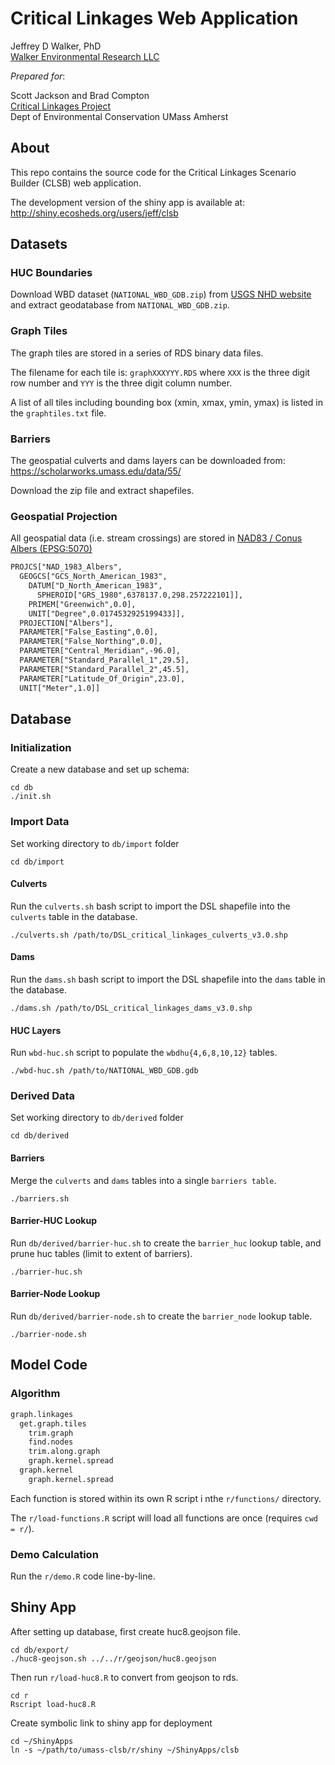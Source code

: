 Critical Linkages Web Application
=================================

Jeffrey D Walker, PhD  
[Walker Environmental Research LLC](https://walkerenvres.com)

*Prepared for*:

Scott Jackson and Brad Compton  
[Critical Linkages Project](http://umasscaps.org/applications/critical-linkages.html)  
Dept of Environmental Conservation
UMass Amherst

## About

This repo contains the source code for the Critical Linkages Scenario Builder (CLSB) web application.

The development version of the shiny app is available at: http://shiny.ecosheds.org/users/jeff/clsb

## Datasets

### HUC Boundaries

Download WBD dataset (`NATIONAL_WBD_GDB.zip`) from [USGS NHD website](https://nhd.usgs.gov/data.html) and extract geodatabase from `NATIONAL_WBD_GDB.zip`.

### Graph Tiles

The graph tiles are stored in a series of RDS binary data files.

The filename for each tile is: `graphXXXYYY.RDS` where `XXX` is the three digit row number and `YYY` is the three digit column number.

A list of all tiles including bounding box (xmin, xmax, ymin, ymax) is listed in the `graphtiles.txt` file.

### Barriers

The geospatial culverts and dams layers can be downloaded from: https://scholarworks.umass.edu/data/55/

Download the zip file and extract shapefiles.

### Geospatial Projection

All geospatial data (i.e. stream crossings) are stored in [NAD83 / Conus Albers (EPSG:5070)](http://prj2epsg.org/epsg/5070)

```txt
PROJCS["NAD_1983_Albers",
  GEOGCS["GCS_North_American_1983",
    DATUM["D_North_American_1983",
      SPHEROID["GRS_1980",6378137.0,298.257222101]],
    PRIMEM["Greenwich",0.0],
    UNIT["Degree",0.0174532925199433]],
  PROJECTION["Albers"],
  PARAMETER["False_Easting",0.0],
  PARAMETER["False_Northing",0.0],
  PARAMETER["Central_Meridian",-96.0],
  PARAMETER["Standard_Parallel_1",29.5],
  PARAMETER["Standard_Parallel_2",45.5],
  PARAMETER["Latitude_Of_Origin",23.0],
  UNIT["Meter",1.0]]
```

## Database

### Initialization

Create a new database and set up schema:

```
cd db
./init.sh
```

### Import Data

Set working directory to `db/import` folder

```
cd db/import
```

#### Culverts

Run the `culverts.sh` bash script to import the DSL shapefile into the `culverts` table in the database.

```
./culverts.sh /path/to/DSL_critical_linkages_culverts_v3.0.shp
```

#### Dams

Run the `dams.sh` bash script to import the DSL shapefile into the `dams` table in the database.

```
./dams.sh /path/to/DSL_critical_linkages_dams_v3.0.shp
```

#### HUC Layers

Run `wbd-huc.sh` script to populate the `wbdhu{4,6,8,10,12}` tables.

```
./wbd-huc.sh /path/to/NATIONAL_WBD_GDB.gdb
```

### Derived Data

Set working directory to `db/derived` folder

```
cd db/derived
```

#### Barriers

Merge the `culverts` and `dams` tables into a single `barriers table`.

```
./barriers.sh
```

#### Barrier-HUC Lookup

Run `db/derived/barrier-huc.sh` to create the `barrier_huc` lookup table, and prune huc tables (limit to extent of barriers).

```
./barrier-huc.sh
```

#### Barrier-Node Lookup

Run `db/derived/barrier-node.sh` to create the `barrier_node` lookup table.

```
./barrier-node.sh
```

## Model Code

### Algorithm

```txt
graph.linkages
  get.graph.tiles
    trim.graph
    find.nodes
    trim.along.graph
    graph.kernel.spread
  graph.kernel
    graph.kernel.spread
```

Each function is stored within its own R script i nthe `r/functions/` directory.

The `r/load-functions.R` script will load all functions are once (requires `cwd = r/`).

### Demo Calculation

Run the `r/demo.R` code line-by-line.

## Shiny App

After setting up database, first create huc8.geojson file.

```
cd db/export/
./huc8-geojson.sh ../../r/geojson/huc8.geojson
```

Then run `r/load-huc8.R` to convert from geojson to rds.

```
cd r
Rscript load-huc8.R
```

Create symbolic link to shiny app for deployment

```
cd ~/ShinyApps
ln -s ~/path/to/umass-clsb/r/shiny ~/ShinyApps/clsb
```
